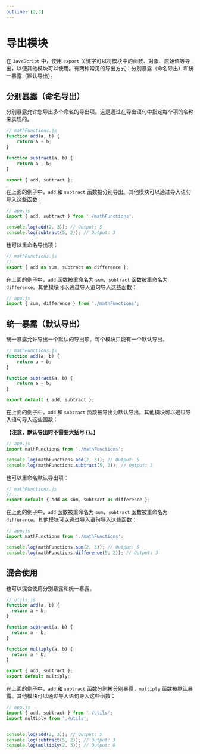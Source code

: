 ```yaml
---
outline: [2,3]
---
```


# 导出模块

在 `JavaScript` 中，使用 `export` 关键字可以将模块中的函数、对象、原始值等导出，以便其他模块可以使用。有两种常见的导出方式：分别暴露（命名导出）和统一暴露（默认导出）。

## 分别暴露（命名导出）

分别暴露允许您导出多个命名的导出项。这是通过在导出语句中指定每个项的名称来实现的。

```javascript
// mathFunctions.js
function add(a, b) {
    return a + b;
}

function subtract(a, b) {
    return a - b;
}

export { add, subtract };
```
在上面的例子中，`add` 和 `subtract` 函数被分别导出。其他模块可以通过导入语句导入这些函数：


```javascript
// app.js
import { add, subtract } from './mathFunctions';

console.log(add(2, 3)); // Output: 5
console.log(subtract(5, 2)); // Output: 3
```

也可以重命名导出项：

```javascript
// mathFunctions.js
//...
export { add as sum, subtract as difference };
```

在上面的例子中，`add` 函数被重命名为 `sum`，`subtract` 函数被重命名为 `difference`。其他模块可以通过导入语句导入这些函数：

```javascript
// app.js
import { sum, difference } from './mathFunctions';
```

## 统一暴露（默认导出）

统一暴露允许导出一个默认的导出项。每个模块只能有一个默认导出。

```JavaScript
// mathFunctions.js
function add(a, b) {
    return a + b;
}

function subtract(a, b) {
    return a - b;
}

export default { add, subtract };
```

在上面的例子中，`add` 和 `subtract` 函数被导出为默认导出。其他模块可以通过导入语句导入这些函数：

**【注意，默认导出时不需要大括号 {}。】**

```javascript
// app.js
import mathFunctions from './mathFunctions';

console.log(mathFunctions.add(2, 3)); // Output: 5
console.log(mathFunctions.subtract(5, 2)); // Output: 3
```

也可以重命名默认导出项：

```javascript
// mathFunctions.js
//...
export default { add as sum, subtract as difference };
```

在上面的例子中，`add` 函数被重命名为 `sum`，`subtract` 函数被重命名为 `difference`。其他模块可以通过导入语句导入这些函数：

```javascript
// app.js
import mathFunctions from './mathFunctions';

console.log(mathFunctions.sum(2, 3)); // Output: 5
console.log(mathFunctions.difference(5, 2)); // Output: 3
```

## 混合使用

也可以混合使用分别暴露和统一暴露。

```javascript
// utils.js
function add(a, b) {
  return a + b;
}

function subtract(a, b) {
  return a - b;
}

function multiply(a, b) {
  return a * b;
}

export { add, subtract };
export default multiply;
```

在上面的例子中，`add` 和 `subtract` 函数分别被分别暴露，`multiply` 函数被默认暴露。其他模块可以通过导入语句导入这些函数：


```javascript
// app.js
import { add, subtract } from './utils';
import multiply from './utils';


console.log(add(2, 3)); // Output: 5
console.log(subtract(5, 2)); // Output: 3
console.log(multiply(2, 3)); // Output: 6